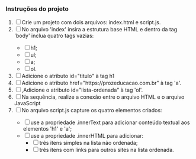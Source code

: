 ### Instruções do projeto

<ol>
    <li><input type="checkbox">Crie um projeto com dois arquivos: index.html e script.js.</li>
    <li><input type="checkbox">No arquivo 'index' insira a estrutura base HTML e dentro da tag 'body' inclua quatro tags vazias:</li> 
        <ul>
        <li><input type="checkbox">h1;</li>
        <li><input type="checkbox">ul;</li>
        <li><input type="checkbox">a;</li>
        <li><input type="checkbox">ol.</li>
        </ul>
    <li><input type="checkbox">Adicione o atributo id="titulo" à tag h1</li>
    <li><input type="checkbox">Adicione o atributo href="https://prozeducacao.com.br" à tag 'a'.</li>
    <li><input type="checkbox">,Adicione o atributo id="lista-ordenada" à tag 'ol'.</li>
    <li><input type="checkbox">Na sequência, realize a conexão entre o arquivo HTML e o arquivo JavaScript</li>
    <li><input type="checkbox">No arquivo script.js capture os quatro elementos criados:</li>
        <ul>
            <li><input type="checkbox">use a propriedade .innerText para adicionar conteúdo textual aos elementos 'h1' e 'a';</li>
            <li><input type="checkbox">use a propriedade .innerHTML para adicionar:
                <ul>
                    <li><input type="checkbox">três itens simples na lista não ordenada;</li>
                    <li><input type="checkbox">três itens com links para outros sites na lista ordenada.</li>
                </ul>   
        </ul>
</ol>